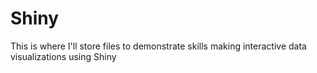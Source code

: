 # Shiny
This is where I'll store files to demonstrate skills making interactive data visualizations using Shiny
